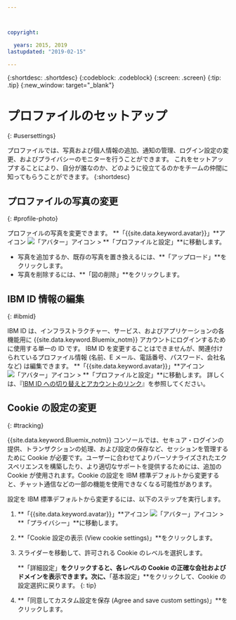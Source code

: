 ```yaml
---



copyright:

  years: 2015, 2019
lastupdated: "2019-02-15"

---
```


{:shortdesc: .shortdesc}
{:codeblock: .codeblock}
{:screen: .screen}
{:tip: .tip}
{:new_window: target="_blank"}

# プロファイルのセットアップ
{: #usersettings}

プロファイルでは、写真および個人情報の追加、通知の管理、ログイン設定の変更、およびプライバシーのモニターを行うことができます。 これをセットアップすることにより、自分が誰なのか、どのように役立てるのかをチームの仲間に知ってもらうことができます。
{:shortdesc}


## プロファイルの写真の変更
{: #profile-photo}

プロファイルの写真を変更できます。 **「{{site.data.keyword.avatar}}」**アイコン ![「アバター」アイコン](../icons/i-avatar-icon.svg) &gt; **「プロファイルと設定」**に移動します。

  * 写真を追加するか、既存の写真を置き換えるには、**「アップロード」**をクリックします。
  * 写真を削除するには、**「図の削除」**をクリックします。


## IBM ID 情報の編集
{: #ibmid}

IBM ID は、インフラストラクチャー、サービス、およびアプリケーションの各機能用に {{site.data.keyword.Bluemix_notm}} アカウントにログインするために使用する単一の ID です。 IBM ID を変更することはできませんが、関連付けられているプロファイル情報 (名前、E メール、電話番号、パスワード、会社名など) は編集できます。 **「{{site.data.keyword.avatar}}」**アイコン ![「アバター」アイコン](../icons/i-avatar-icon.svg) &gt; **「プロファイルと設定」**に移動します。 詳しくは、『[IBM ID への切り替えとアカウントのリンク](softlayerlink.html)』を参照してください。


## Cookie の設定の変更
{: #tracking}

{{site.data.keyword.Bluemix_notm}} コンソールでは、セキュア・ログインの提供、トランザクションの処理、および設定の保存など、セッションを管理するために Cookie が必要です。ユーザーに合わせてよりパーソナライズされたエクスペリエンスを構築したり、より適切なサポートを提供するためには、追加の Cookie が使用されます。Cookie の設定を IBM 標準デフォルトから変更すると、チャット通信などの一部の機能を使用できなくなる可能性があります。

設定を IBM 標準デフォルトから変更するには、以下のステップを実行します。
1. **「{{site.data.keyword.avatar}}」**アイコン ![「アバター」アイコン](../icons/i-avatar-icon.svg) &gt; **「プライバシー」**に移動します。
1. **「Cookie 設定の表示 (View cookie settings)」**をクリックします。
1. スライダーを移動して、許可される Cookie のレベルを選択します。

   **「詳細設定」**をクリックすると、各レベルの Cookie の正確な会社およびドメインを表示できます。次に、**「基本設定」**をクリックして、Cookie の設定選択に戻ります。
   {: tip}
1. **「同意してカスタム設定を保存 (Agree and save custom settings)」**をクリックします。
